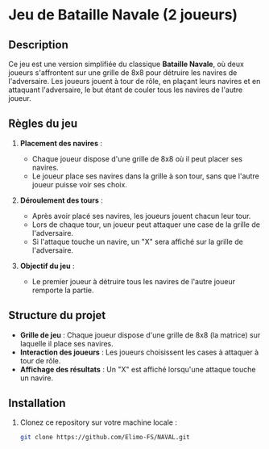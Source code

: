 # Jeu de Bataille Navale (2 joueurs)

## Description

Ce jeu est une version simplifiée du classique **Bataille Navale**, où deux joueurs s'affrontent sur une grille de 8x8 pour détruire les navires de l'adversaire. Les joueurs jouent à tour de rôle, en plaçant leurs navires et en attaquant l'adversaire, le but étant de couler tous les navires de l'autre joueur.

## Règles du jeu

1. **Placement des navires** :
   - Chaque joueur dispose d'une grille de 8x8 où il peut placer ses navires.
   - Le joueur place ses navires dans la grille à son tour, sans que l'autre joueur puisse voir ses choix.

2. **Déroulement des tours** :
   - Après avoir placé ses navires, les joueurs jouent chacun leur tour.
   - Lors de chaque tour, un joueur peut attaquer une case de la grille de l'adversaire.
   - Si l'attaque touche un navire, un "X" sera affiché sur la grille de l'adversaire.

3. **Objectif du jeu** :
   - Le premier joueur à détruire tous les navires de l'autre joueur remporte la partie.

## Structure du projet

- **Grille de jeu** : Chaque joueur dispose d'une grille de 8x8 (la matrice) sur laquelle il place ses navires.
- **Interaction des joueurs** : Les joueurs choisissent les cases à attaquer à tour de rôle.
- **Affichage des résultats** : Un "X" est affiché lorsqu'une attaque touche un navire.

## Installation

1. Clonez ce repository sur votre machine locale :
   ```bash
   git clone https://github.com/Elimo-FS/NAVAL.git
